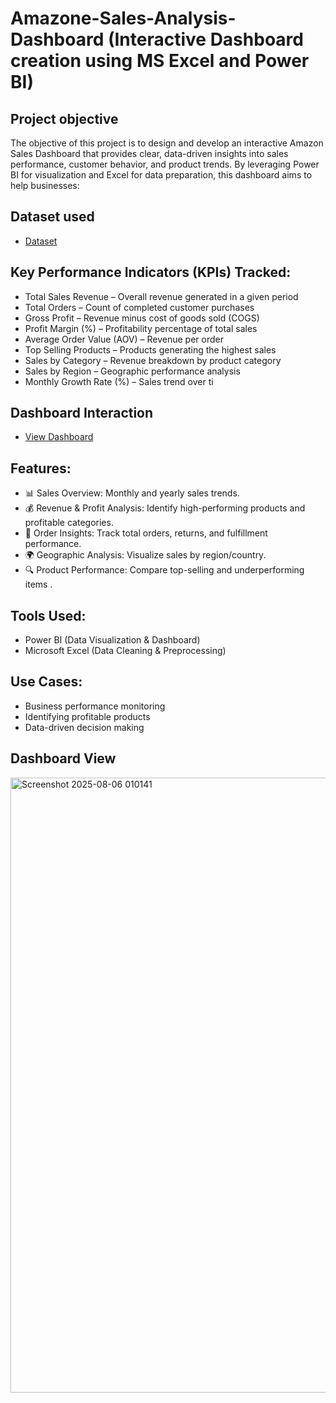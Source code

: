 # Amazone-Sales-Analysis-Dashboard (Interactive Dashboard creation using MS Excel and Power BI)
## Project objective
The objective of this project is to design and develop an interactive Amazon Sales Dashboard that provides clear, data-driven insights into sales performance, customer behavior, and product trends. By leveraging Power BI for visualization and Excel for data preparation, this dashboard aims to help businesses:

## Dataset used 
- <a href="https://github.com/Vishalyadavroy/Data-Analysis-Dashboard./blob/main/Amazon_Sales_Data.xlsx">Dataset</a>
## Key Performance Indicators (KPIs) Tracked:
- Total Sales Revenue – Overall revenue generated in a given period  
- Total Orders – Count of completed customer purchases
- Gross Profit – Revenue minus cost of goods sold (COGS)
- Profit Margin (%) – Profitability percentage of total sales 
- Average Order Value (AOV) – Revenue per order
- Top Selling Products – Products generating the highest sales
- Sales by Category – Revenue breakdown by product category
- Sales by Region – Geographic performance analysis
- Monthly Growth Rate (%) – Sales trend over ti 

## Dashboard Interaction
- <a href ="https://github.com/Vishalyadavroy/Data-Analysis-Dashboard./blob/main/Screenshot%202025-08-06%20010141.png">View Dashboard</a>

## Features:

- 📊 Sales Overview: Monthly and yearly sales trends.
- 💰 Revenue & Profit Analysis: Identify high-performing products and profitable categories.
- 🛒 Order Insights: Track total orders, returns, and fulfillment performance.
- 🌍 Geographic Analysis: Visualize sales by region/country.
- 🔍 Product Performance: Compare top-selling and underperforming items .

## Tools Used:

- Power BI (Data Visualization & Dashboard)
- Microsoft Excel (Data Cleaning & Preprocessing)

## Use Cases:

- Business performance monitoring
- Identifying profitable products
- Data-driven decision making

## Dashboard View 
<img width="753" height="984" alt="Screenshot 2025-08-06 010141" src="https://github.com/user-attachments/assets/02800c92-2f30-4934-bade-a0379a8fb3ff" />

